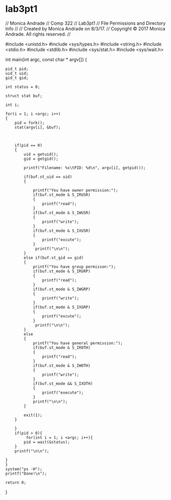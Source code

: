 # lab3pt1
//  Monica Andrade
//  Comp 322
//  Lab3pt1
//  File Permissions and Directory Info
//
//  Created by Monica Andrade on 8/3/17.
//  Copyright © 2017 Monica Andrade. All rights reserved.
//

#include <unistd.h>
#include <sys/types.h>
#include <string.h>
#include <stdio.h>
#include <stdlib.h>
#include <sys/stat.h>
#include <sys/wait.h>

int main(int argc, const char * argv[]) {
    
    pid_t pid;
    uid_t uid;
    gid_t gid;
    
    int status = 0;
    
    struct stat buf;
    
    int i;
    
    for(i = 1; i <argc; i++)
    {
        pid = fork();
        stat(argv[i], &buf);
       

        
        if(pid == 0)
        {
            uid = getuid();
            gid = getgid();
            
            printf("Filename: %s\tPID: %d\n", argv[i], getpid());
            
            if(buf.st_uid == uid)
            {
                
                printf("You have owner permission:");
                if(buf.st_mode & S_IRUSR)
                {
                    printf("read");
                }
                if(buf.st_mode & S_IWUSR)
                {
                    printf("write");
                }
                if(buf.st_mode & S_IXUSR)
                {
                    printf("excute");
                }
                 printf("\n\n");
            }
            else if(buf.st_gid == gid)
            {
                printf("You have group permisson:");
                if(buf.st_mode & S_IRGRP)
                {
                    printf("read");
                }
                if(buf.st_mode & S_IWGRP)
                {
                    printf("write");
                }
                if(buf.st_mode & S_IXGRP)
                {
                    printf("excute");
                }
                 printf("\n\n");
            }
            else
            {
                printf("You have general permission:");
                if(buf.st_mode & S_IROTH)
                {
                    printf("read");
                }
                if(buf.st_mode & S_IWOTH)
                {
                    printf("write");
                }
                if(buf.st_mode && S_IXOTH)
                {
                    printf("execute");
                }
                printf("\n\n");
            }
           
            exit(1);
        }
        
        }
        if(pid > 0){
             for(int i = 1; i <argc; i++){
            pid = wait(&status);
        }
        printf("\n\n");
        
    }
    }
    system("ps -H");
    printf("Done!\n");
    
    return 0;
}
